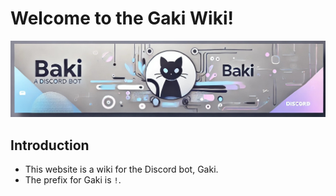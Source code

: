 # Welcome to the Gaki Wiki!

<p align="center"> 	
	<img src="./img/banner.jpg">
</p>

## Introduction

- This website is a wiki for the Discord bot, Gaki.
- The prefix for Gaki is `!`.